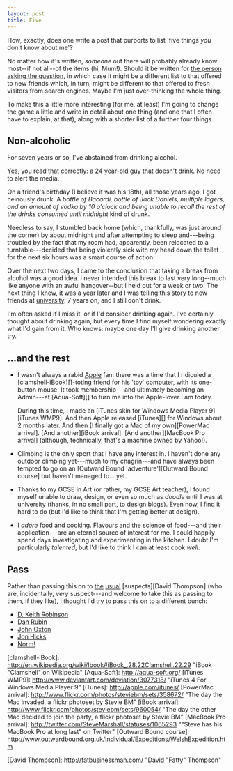 ```yaml
---
layout: post
title: Five
---
```

How, exactly, does one write a post that purports to list 'five things
*you* don't know about me'?

No matter how it's written, *someone* out there will probably already
know most--if not all--of the items (hi, Mum!). Should it be written for
[the person][Sarah Blow] [asking the question][Sarah Blow tagging], in
which case it might be a different list to that offered to new friends
which, in turn, might be different to that offered to fresh visitors
from search engines. Maybe I'm just over-thinking the whole thing.

To make this a little more interesting (for me, at least) I'm going to
change the game a little and write in detail about one thing (and one
that I often have to explain, at that), along with a shorter list of a
further four things.

## Non-alcoholic

For seven years or so, I've abstained from drinking alcohol.

Yes, you read that correctly: a 24 year-old guy that doesn't drink. No
need to alert the media.

On a friend's birthday (I believe it was his 18th), all those years ago,
I got heinously drunk. A *bottle of Bacardi, bottle of Jack Daniels,
multiple lagers, and an amount of vodka by 10 o'clock and being unable
to recall the rest of the drinks consumed until midnight* kind of drunk.

Needless to say, I stumbled back home (which, thankfully, was just
around the corner) by about midnight and after attempting to sleep
and---being troubled by the fact that my room had, apparently, been
relocated to a turntable---decided that being violently sick with my
head down the toilet for the next six hours was a smart course of
action.

Over the next two days, I came to the conclusion that taking a break
from alcohol was a good idea. I never intended this break to last very
long--much like anyone with an awful hangover--but I held out for a week
or two. The next thing I knew, it was a year later and I was telling
this story to new friends at [university][UniS]. 7 years on, and I still
don't drink.

I'm often asked if I miss it, or if I'd consider drinking again. I've
certainly thought about drinking again, but every time I find myself
wondering exactly what I'd gain from it. Who knows: maybe one day I'll
give drinking another try.

## …and the rest

* I wasn't always a rabid [Apple][] fan: there was a time that I
  ridiculed a [clamshell-iBook][]-toting friend for his 'toy' computer,
  with its one-button mouse. It took membership---and ultimately
  becoming an Admin---at [Aqua-Soft][] to turn me into the Apple-lover
  I am today.

  During this time, I made an [iTunes skin for Windows Media Player
  9][iTunes WMP9]. And then Apple released [iTunes][] for Windows about 2
  months later. And then [I finally got a Mac of my own][PowerMac arrival].
  [And another][iBook arrival]. [And another][MacBook Pro arrival]
  (although, technically, that's a machine owned by Yahoo!).
* Climbing is the only sport that I have any interest in. I haven't
  done any outdoor climbing yet---much to my chagrin---and have always
  been tempted to go on an [Outward Bound 'adventure'][Outward Bound course]
  but haven't managed to… yet.
* Thanks to my GCSE in Art (or rather, my GCSE Art teacher), I found
  myself unable to draw, design, or even so much as *doodle* until I
  was at university (thanks, in no small part, to design blogs). Even
  now, I find it hard to do (but I'd like to think that I'm getting
  better at design).
* I *adore* food and cooking. Flavours and the science of food---and
  their application---are an eternal source of interest for me. I could
  happily spend days investigating and experimenting in the kitchen. I
  doubt I'm particularly *talented*, but I'd like to think I can at
  least cook *well*.

## Pass

Rather than passing this on to [the][Ben Ward] [usual][Frances Berriman]
[suspects][David Thompson] (who are, incidentally, *very* suspect---and
welcome to take this as passing to them, if they like), I thought I'd
try to pass this on to a different bunch:

* [D. Keith Robinson][]
* [Dan Rubin][]
* [John Oxton][]
* [Jon Hicks][]
* [Norm!][Mark Norman Francis]

[Sarah Blow]: http://www.sarahblow.com/ "Sarah Blow"
[Sarah Blow tagging]: http://girlygeekdom.blogspot.com/2007/01/5-things-you-probably-dont-know-about.html "Sarah Blow's Girly Geekdom Blog:5 Things You (probably) don't know about [Sarah]...."
[UniS]: http://www.surrey.ac.uk/ "University of Surrey"
[Apple]: http://apple.com/ "Apple Inc."
[clamshell-iBook]: http://en.wikipedia.org/wiki/Ibook#iBook_.28.22Clamshell.22.29 "iBook "Clamshell" on Wikipedia"
[Aqua-Soft]: http://aqua-soft.org/
[iTunes WMP9]: http://www.deviantart.com/deviation/3077318/ "iTunes 4 For Windows Media Player 9"
[iTunes]: http://apple.com/itunes/
[PowerMac arrival]: http://www.flickr.com/photos/steviebm/sets/358672/ "The day the Mac invaded, a flickr photoset by Stevie BM"
[iBook arrival]: http://www.flickr.com/photos/steviebm/sets/960054/ "The day the other Mac decided to join the party, a flickr photoset by Stevie BM"
[MacBook Pro arrival]: http://twitter.com/SteveMarshall/statuses/1065293 ""Steve has his MacBook Pro at long last" on Twitter"
[Outward Bound course]: http://www.outwardbound.org.uk/Individual/Expeditions/WelshExpedition.htm

[Ben Ward]: http://ben-ward.co.uk/ "Ben Ward"
[Frances Berriman]: http://fberriman.com/ "Frances Berriman"
[David Thompson]: http://fatbusinessman.com/ "David "Fatty" Thompson"

[D. Keith Robinson]: http://dkeithrobinson.com/
[Dan Rubin]: http://superfluousbanter.org/
[John Oxton]: http://joshuaink.com/
[Jon Hicks]: http://hicksdesign.co.uk/
[Mark Norman Francis]: http://cackhanded.net/ "Mark Norman Francis"
